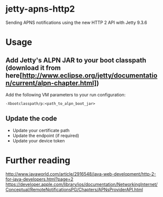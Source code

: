 # jetty-apns-http2
Sending APNS notifications using the new HTTP 2 API with Jetty 9.3.6

# Usage
## Add Jetty's ALPN JAR to your boot classpath (download it from here[http://www.eclipse.org/jetty/documentation/current/alpn-chapter.html])
Add the following VM parameters to your run configuration:
```
-Xbootclasspath/p:<path_to_alpn_boot_jar>
```

## Update the code
- Update your certificate path
- Update the endpoint (if required)
- Update your device token

# Further reading
http://www.javaworld.com/article/2916548/java-web-development/http-2-for-java-developers.html?page=2
https://developer.apple.com/library/ios/documentation/NetworkingInternet/Conceptual/RemoteNotificationsPG/Chapters/APNsProviderAPI.html